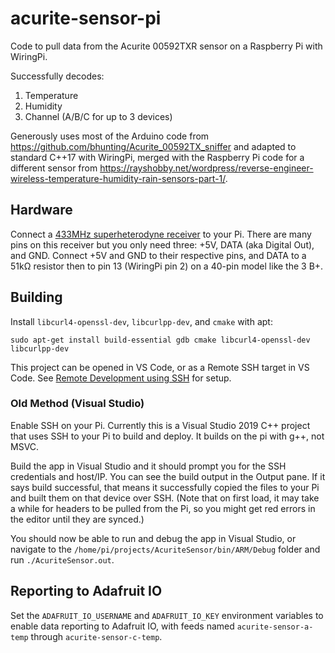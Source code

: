 # acurite-sensor-pi
Code to pull data from the Acurite 00592TXR sensor on a Raspberry Pi with WiringPi.

Successfully decodes:
1. Temperature
2. Humidity
3. Channel (A/B/C for up to 3 devices)

Generously uses most of the Arduino code from https://github.com/bhunting/Acurite_00592TX_sniffer and adapted to standard C++17 with WiringPi, 
merged with the Raspberry Pi code for a different sensor from https://rayshobby.net/wordpress/reverse-engineer-wireless-temperature-humidity-rain-sensors-part-1/.

## Hardware

Connect a [433MHz superheterodyne receiver](https://www.sparkfun.com/products/10532) to your Pi. 
There are many pins on this receiver but you only need three: +5V, DATA (aka Digital Out), and GND. 
Connect +5V and GND to their respective pins, and DATA to a 51kΩ resistor then to pin 13 (WiringPi pin 2) on a 40-pin model like the 3 B+.

## Building

Install `libcurl4-openssl-dev`, `libcurlpp-dev`, and `cmake` with apt:

`sudo apt-get install build-essential gdb cmake libcurl4-openssl-dev libcurlpp-dev`

This project can be opened in VS Code, or as a Remote SSH target in VS Code. See [Remote Development using SSH](https://code.visualstudio.com/docs/remote/ssh) for setup.

### Old Method (Visual Studio)

Enable SSH on your Pi. Currently this is a Visual Studio 2019 C++ project that uses SSH to your Pi to build and deploy. It builds on the pi with g++, not MSVC. 

Build the app in Visual Studio and it should prompt you for the SSH credentials and host/IP. You can see the build output in the Output pane. 
If it says build successful, that means it successfully copied the files to your Pi and built them on that device over SSH. (Note that on first load, it may take a
while for headers to be pulled from the Pi, so you might get red errors in the editor until they are synced.)

You should now be able to run and debug the app in Visual Studio, or navigate to the `/home/pi/projects/AcuriteSensor/bin/ARM/Debug` folder and run `./AcuriteSensor.out`.

## Reporting to Adafruit IO

Set the `ADAFRUIT_IO_USERNAME` and `ADAFRUIT_IO_KEY` environment variables to enable data reporting to Adafruit IO, with feeds named `acurite-sensor-a-temp` through `acurite-sensor-c-temp`.

